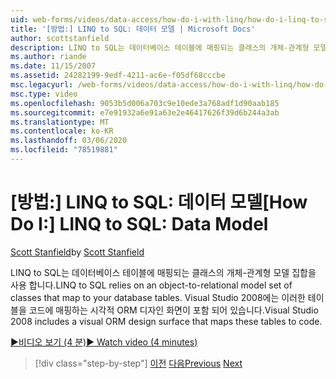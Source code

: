 ```yaml
---
uid: web-forms/videos/data-access/how-do-i-with-linq/how-do-i-linq-to-sql-data-model
title: '[방법:] LINQ to SQL: 데이터 모델 | Microsoft Docs'
author: scottstanfield
description: LINQ to SQL는 데이터베이스 테이블에 매핑되는 클래스의 개체-관계형 모델 집합을 사용 합니다. Visual Studio 2008에는 시각적 ORM 디자인 화면이 포함 되어 있습니다.
ms.author: riande
ms.date: 11/15/2007
ms.assetid: 24282199-9edf-4211-ac6e-f05df68cccbe
msc.legacyurl: /web-forms/videos/data-access/how-do-i-with-linq/how-do-i-linq-to-sql-data-model
msc.type: video
ms.openlocfilehash: 9053b5d006a703c9e10ede3a768adf1d90aab185
ms.sourcegitcommit: e7e91932a6e91a63e2e46417626f39d6b244a3ab
ms.translationtype: MT
ms.contentlocale: ko-KR
ms.lasthandoff: 03/06/2020
ms.locfileid: "78519881"
---
```

# <a name="how-do-i-linq-to-sql-data-model"></a><span data-ttu-id="54d6e-104">[방법:] LINQ to SQL: 데이터 모델</span><span class="sxs-lookup"><span data-stu-id="54d6e-104">[How Do I:] LINQ to SQL: Data Model</span></span>

<span data-ttu-id="54d6e-105">[Scott Stanfield](https://github.com/scottstanfield)</span><span class="sxs-lookup"><span data-stu-id="54d6e-105">by [Scott Stanfield](https://github.com/scottstanfield)</span></span>

<span data-ttu-id="54d6e-106">LINQ to SQL는 데이터베이스 테이블에 매핑되는 클래스의 개체-관계형 모델 집합을 사용 합니다.</span><span class="sxs-lookup"><span data-stu-id="54d6e-106">LINQ to SQL relies on an object-to-relational model set of classes that map to your database tables.</span></span> <span data-ttu-id="54d6e-107">Visual Studio 2008에는 이러한 테이블을 코드에 매핑하는 시각적 ORM 디자인 화면이 포함 되어 있습니다.</span><span class="sxs-lookup"><span data-stu-id="54d6e-107">Visual Studio 2008 includes a visual ORM design surface that maps these tables to code.</span></span>

[<span data-ttu-id="54d6e-108">&#9654;비디오 보기 (4 분)</span><span class="sxs-lookup"><span data-stu-id="54d6e-108">&#9654; Watch video (4 minutes)</span></span>](https://channel9.msdn.com/Blogs/ASP-NET-Site-Videos/how-do-i-linq-to-sql-data-model)

> [!div class="step-by-step"]
> <span data-ttu-id="54d6e-109">[이전](how-do-i-linq-to-sql-overview.md)
> [다음](how-do-i-linq-to-sql-querying-the-database.md)</span><span class="sxs-lookup"><span data-stu-id="54d6e-109">[Previous](how-do-i-linq-to-sql-overview.md)
[Next](how-do-i-linq-to-sql-querying-the-database.md)</span></span>
